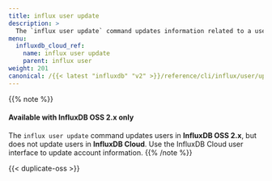 ```yaml
---
title: influx user update
description: >
  The `influx user update` command updates information related to a user such as their user name.
menu:
  influxdb_cloud_ref:
    name: influx user update
    parent: influx user
weight: 201
canonical: /{{< latest "influxdb" "v2" >}}/reference/cli/influx/user/update/
---
```


{{% note %}}
#### Available with InfluxDB OSS 2.x only
The `influx user update` command updates users in **InfluxDB OSS 2.x**,
but does not update users in **InfluxDB Cloud**.
Use the InfluxDB Cloud user interface to update account information.
{{% /note %}}

{{< duplicate-oss >}}
